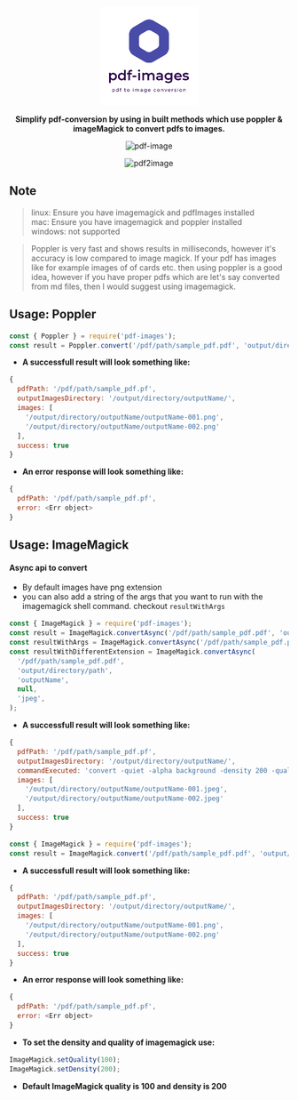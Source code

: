 <p align = "center">
<img src="https://raw.githubusercontent.com/kartik1998/pdf-images/7b366fe0f925e27c00443d0b5a462fc378970d49/logo.png" alt="pdf-images"/> </p>

<p align = "center"> <b> Simplify pdf-conversion by using in built methods which use poppler & imageMagick to convert pdfs to images. </b></p>

<p align = "center"> <img src = "https://img.shields.io/badge/pdf--images-pdf2image-brightgreen" alt="pdf-image">
</p> 
<p align = "center">
<img src="https://img.shields.io/badge/npm-pdf2image-yellowgreen" alt="pdf2image"> </p>

## Note

<blockquote> 
linux: Ensure you have imagemagick and pdfImages installed <br>
mac: Ensure you have imagemagick and poppler installed <br>
windows: not supported
</blockquote>

<blockquote> 
Poppler is very fast and shows results in milliseconds, however it's accuracy is low compared to image magick. If your pdf has images like for example images of  of cards etc. then using poppler is a good idea, however if you have proper pdfs which are let's say converted from md files, then I would suggest using imagemagick. 
</blockquote>

## Usage: Poppler

```javascript
const { Poppler } = require('pdf-images');
const result = Poppler.convert('/pdf/path/sample_pdf.pdf', 'output/directory/path', 'outputName'); // you can also add a 4th arguement which can specify the output image extension like jpg or jpeg
```

- <b>A successfull result will look something like: </b>

```javascript
{
  pdfPath: '/pdf/path/sample_pdf.pf',
  outputImagesDirectory: '/output/directory/outputName/',
  images: [
    '/output/directory/outputName/outputName-001.png',
    '/output/directory/outputName/outputName-002.png'
  ],
  success: true
}
```

- <b> An error response will look something like: </b>

```javascript
{
  pdfPath: '/pdf/path/sample_pdf.pf',
  error: <Err object>
}
```

## Usage: ImageMagick

#### Async api to convert

- By default images have png extension
- you can also add a string of the args that you want to run with the imagemagick shell command. checkout `resultWithArgs`

```javascript
const { ImageMagick } = require('pdf-images');
const result = ImageMagick.convertAsync('/pdf/path/sample_pdf.pdf', 'output/directory/path', 'outputName');
const resultWithArgs = ImageMagick.convertAsync('/pdf/path/sample_pdf.pdf', 'output/directory/path', 'outputName', '-alpha background');
const resultWithDifferentExtension = ImageMagick.convertAsync(
  '/pdf/path/sample_pdf.pdf',
  'output/directory/path',
  'outputName',
  null,
  'jpeg',
);
```

- <b>A successfull result will look something like: </b>

```javascript
{
  pdfPath: '/pdf/path/sample_pdf.pf',
  outputImagesDirectory: '/output/directory/outputName/',
  commandExecuted: 'convert -quiet -alpha background -density 200 -quality 100 /pdf/path/sample_pdf.pf /output/directory/outputName/outputName.jpeg',
  images: [
    '/output/directory/outputName/outputName-001.jpeg',
    '/output/directory/outputName/outputName-002.jpeg'
  ],
  success: true
}
```

```javascript
const { ImageMagick } = require('pdf-images');
const result = ImageMagick.convert('/pdf/path/sample_pdf.pdf', 'output/directory/path', 'outputName'); // you can also add a 4th arguement which can specify the output image extension like jpg or jpeg
```

- <b>A successfull result will look something like: </b>

```javascript
{
  pdfPath: '/pdf/path/sample_pdf.pf',
  outputImagesDirectory: '/output/directory/outputName/',
  images: [
    '/output/directory/outputName/outputName-001.png',
    '/output/directory/outputName/outputName-002.png'
  ],
  success: true
}
```

- <b> An error response will look something like: </b>

```javascript
{
  pdfPath: '/pdf/path/sample_pdf.pf',
  error: <Err object>
}
```

- <b> To set the density and quality of imagemagick use: </b>

```javascript
ImageMagick.setQuality(100);
ImageMagick.setDensity(200);
```

- <b> Default ImageMagick quality is 100 and density is 200 </b>
